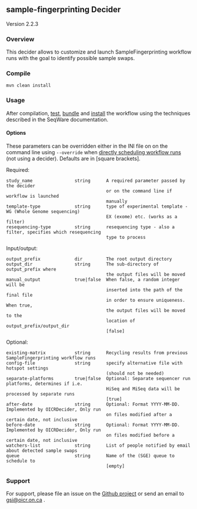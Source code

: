 ## sample-fingerprinting Decider

Version 2.2.3

### Overview

This decider allows to customize and launch SampleFingerprinting workflow runs with the goal
to identify possible sample swaps.

### Compile

```
mvn clean install
```

### Usage
After compilation, [test](http://seqware.github.io/docs/3-getting-started/developer-tutorial/#testing-the-workflow), [bundle](http://seqware.github.io/docs/3-getting-started/developer-tutorial/#packaging-the-workflow-into-a-workflow-bundle) and [install](http://seqware.github.io/docs/3-getting-started/admin-tutorial/#how-to-install-a-workflow) the workflow using the techniques described in the SeqWare documentation.

#### Options
These parameters can be overridden either in the INI file on on the command line using `--override` when [directly scheduling workflow runs](http://seqware.github.io/docs/3-getting-started/user-tutorial/#listing-available-workflows-and-their-parameters) (not using a decider). Defaults are in [square brackets].

Required:

    study_name                string      A required parameter passed by the decider
                                          or on the command line if workflow is launched
                                          manually
    template-type             string      type of experimental template - WG (Whole Genome sequencing)
                                          EX (exome) etc. (works as a filter)
    resequencing-type         string      resequencing type - also a filter, specifies which resequencing
                                          type to process

Input/output:

    output_prefix             dir         The root output directory
    output_dir                string      The sub-directory of output_prefix where 
                                          the output files will be moved
    manual_output             true|false  When false, a random integer will be 
                                          inserted into the path of the final file 
                                          in order to ensure uniqueness. When true,
                                          the output files will be moved to the 
                                          location of output_prefix/output_dir
                                          [false]

Optional:

    existing-matrix           string      Recycling results from previous SampleFingerprinting workflow runs
    config-file               string      specify alternative file with hotspot settings 
                                          (should not be needed)
    separate-platforms        true|false  Optional: Separate sequencer run platforms, determines if i.e.
                                          HiSeq and MiSeq data will be processed by separate runs 
                                          [true]
    after-date                string      Optional: Format YYYY-MM-DD. Implemented by OICRDecider, Only run
                                          on files modified after a certain date, not inclusive
    before-date               string      Optional: Format YYYY-MM-DD. Implemented by OICRDecider, Only run
                                          on files modified before a certain date, not inclusive
    watchers-list             string      List of people notified by email about detected sample swaps
    queue                     string      Name of the (SGE) queue to schedule to 
                                          [empty]


### Support
For support, please file an issue on the [Github project](https://github.com/oicr-gsi) or send an email to gsi@oicr.on.ca .
